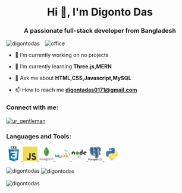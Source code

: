 <h1 align="center">Hi 👋, I'm Digonto Das</h1>
<h3 align="center">A passionate full-stack developer from Bangladesh</h3>
<img align="right" alt="office" width="400" src="https://25.media.tumblr.com/tumblr_m09plvItq51rqfhi2o1_400.gif" >
<p align="left"> <img src="https://komarev.com/ghpvc/?username=digontodas&label=Profile%20views&color=0e75b6&style=flat" alt="digontodas" /> </p>

- 🔭 I’m currently working on no projects

- 🌱 I’m currently learning **Three.js,MERN**

- 💬 Ask me about **HTML,CSS,Javascript,MySQL**

- 📫 How to reach me **digontadas0171@gmail.com**

<h3 align="left">Connect with me:</h3>
<p align="left">
<a href="https://www.leetcode.com/ur_gentleman" target="blank"><img align="center" src="https://raw.githubusercontent.com/rahuldkjain/github-profile-readme-generator/master/src/images/icons/Social/leet-code.svg" alt="ur_gentleman" height="30" width="40" /></a>
</p>

<h3 align="left">Languages and Tools:</h3>
<p align="left"> <a href="https://www.w3schools.com/css/" target="_blank" rel="noreferrer"> <img src="https://raw.githubusercontent.com/devicons/devicon/master/icons/css3/css3-original-wordmark.svg" alt="css3" width="40" height="40"/> </a> <a href="https://www.figma.com/" src="https://raw.githubusercontent.com/devicons/devicon/master/icons/html5/html5-original-wordmark.svg" alt="html5" width="40" height="40"/> </a> <a href="https://developer.mozilla.org/en-US/docs/Web/JavaScript" target="_blank" rel="noreferrer"> <img src="https://raw.githubusercontent.com/devicons/devicon/master/icons/javascript/javascript-original.svg" alt="javascript" width="40" height="40"/> </a> <a href="https://www.mongodb.com/" target="_blank" rel="noreferrer"> <img src="https://raw.githubusercontent.com/devicons/devicon/master/icons/mongodb/mongodb-original-wordmark.svg" alt="mongodb" width="40" height="40"/> </a> <a href="https://www.mysql.com/" target="_blank" rel="noreferrer"> <img src="https://raw.githubusercontent.com/devicons/devicon/master/icons/mysql/mysql-original-wordmark.svg" alt="mysql" width="40" height="40"/> </a> <a href="https://nodejs.org" target="_blank" rel="noreferrer"> <img src="https://raw.githubusercontent.com/devicons/devicon/master/icons/nodejs/nodejs-original-wordmark.svg" alt="nodejs" width="40" height="40"/> </a> <a href="https://www.postgresql.org" target="_blank" rel="noreferrer"> <img src="https://raw.githubusercontent.com/devicons/devicon/master/icons/postgresql/postgresql-original-wordmark.svg" alt="postgresql" width="40" height="40"/> </a> <a href="https://www.python.org" target="_blank" rel="noreferrer"> <img src="https://raw.githubusercontent.com/devicons/devicon/master/icons/python/python-original.svg" alt="python" width="40" height="40"/> </a> </p>

<p><img align="left" src="https://github-readme-stats.vercel.app/api/top-langs?username=digontodas&show_icons=true&locale=en&layout=compact" alt="digontodas" /></p>

<p>&nbsp;<img align="center" src="https://github-readme-stats.vercel.app/api?username=digontodas&show_icons=true&locale=en" alt="digontodas" /></p>

<p><img align="center" src="https://github-readme-streak-stats.herokuapp.com/?user=digontodas&" alt="digontodas" /></p>
